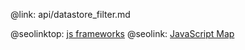 @link: api/datastore_filter.md

@seolinktop: [js frameworks](https://webix.com)
@seolink: [JavaScript Map](https://webix.com/widget/maps/)
